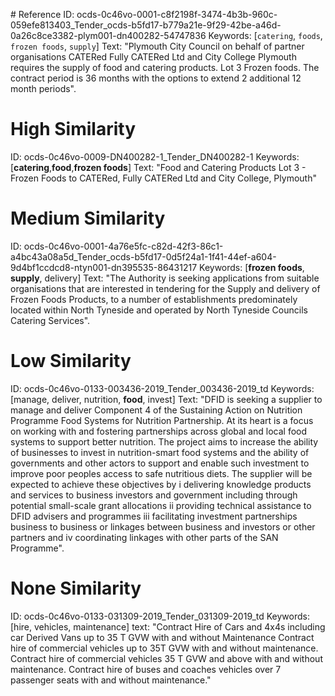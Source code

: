 # Reference
ID:         ocds-0c46vo-0001-c8f2198f-3474-4b3b-960c-059efe813403_Tender_ocds-b5fd17-b779a21e-9f29-42be-a46d-0a26c8ce3382-plym001-dn400282-54747836
Keywords:   [`catering`, `foods`, `frozen foods`, `supply`]
Text:       "Plymouth City Council on behalf of partner organisations CATERed Fully CATERed Ltd and City College Plymouth requires the supply of food and catering products.  Lot 3 Frozen foods.  The contract period is 36 months with the options to extend 2 additional 12 month periods".

# High Similarity
ID:         ocds-0c46vo-0009-DN400282-1_Tender_DN400282-1
Keywords:   [**catering**,**food**,**frozen foods**]
Text:       "Food and Catering Products Lot 3 - Frozen Foods to CATERed, Fully CATERed Ltd and City College, Plymouth"

# Medium Similarity
ID:         ocds-0c46vo-0001-4a76e5fc-c82d-42f3-86c1-a4bc43a08a5d_Tender_ocds-b5fd17-0d5f24a1-1f41-44ef-a604-9d4bf1ccdcd8-ntyn001-dn395535-86431217
Keywords:   [**frozen foods**, **supply**, delivery]
Text:       "The Authority is seeking applications from suitable organisations that are interested in tendering for the Supply and delivery of Frozen Foods Products, to a number of establishments predominately located within North Tyneside and operated by North Tyneside Councils Catering Services".

# Low Similarity
ID:         ocds-0c46vo-0133-003436-2019_Tender_003436-2019_td
Keywords:   [manage, deliver, nutrition, **food**, invest]
Text:       "DFID is seeking a supplier to manage and deliver Component 4 of the Sustaining Action on Nutrition Programme Food Systems for Nutrition Partnership.  At its heart is a focus on working with and fostering partnerships across global and local food systems to support better nutrition.  The project aims to increase the ability of businesses to invest in nutrition-smart food systems and the ability of governments and other actors to support and enable such investment to improve poor peoples access to safe nutritious diets.  The supplier will be expected to achieve these objectives by    i delivering knowledge products and services to business investors and government including through potential small-scale grant allocations    ii providing technical assistance to DFID advisers and programmes    iii facilitating investment partnerships business to business or linkages between business and investors or other partners and    iv coordinating linkages with other parts of the SAN Programme".

# None Similarity
ID:         ocds-0c46vo-0133-031309-2019_Tender_031309-2019_td
Keywords:   [hire, vehicles, maintenance]
text:       "Contract Hire of Cars and 4x4s including car Derived Vans up to 35 T GVW  with and without Maintenance Contract hire of commercial vehicles up to 35T GVW  with and without maintenance.  Contract hire of commercial vehicles 35 T GVW and above  with and without maintenance.  Contract hire of buses and coaches vehicles over 7 passenger seats  with and without maintenance."
